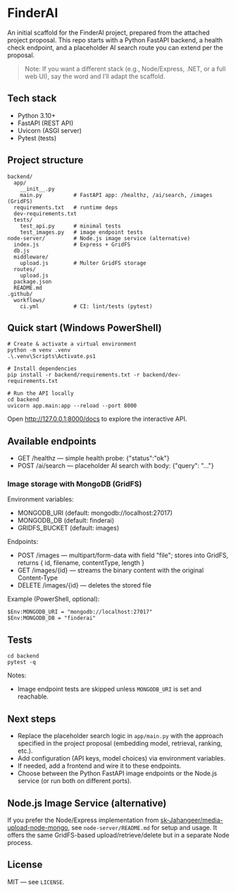 # FinderAI

An initial scaffold for the FinderAI project, prepared from the attached project proposal. This repo starts with a Python FastAPI backend, a health check endpoint, and a placeholder AI search route you can extend per the proposal.

> Note: If you want a different stack (e.g., Node/Express, .NET, or a full web UI), say the word and I’ll adapt the scaffold.

## Tech stack

- Python 3.10+
- FastAPI (REST API)
- Uvicorn (ASGI server)
- Pytest (tests)

## Project structure

```
backend/
  app/
    __init__.py
    main.py          # FastAPI app: /healthz, /ai/search, /images (GridFS)
  requirements.txt   # runtime deps
  dev-requirements.txt
  tests/
    test_api.py      # minimal tests
    test_images.py   # image endpoint tests
node-server/         # Node.js image service (alternative)
  index.js           # Express + GridFS
  db.js
  middleware/
    upload.js        # Multer GridFS storage
  routes/
    upload.js
  package.json
  README.md
.github/
  workflows/
    ci.yml           # CI: lint/tests (pytest)
```

## Quick start (Windows PowerShell)

```
# Create & activate a virtual environment
python -m venv .venv
.\.venv\Scripts\Activate.ps1

# Install dependencies
pip install -r backend/requirements.txt -r backend/dev-requirements.txt

# Run the API locally
cd backend
uvicorn app.main:app --reload --port 8000
```

Open http://127.0.0.1:8000/docs to explore the interactive API.

## Available endpoints

- GET /healthz — simple health probe: {"status":"ok"}
- POST /ai/search — placeholder AI search with body: {"query": "..."}

### Image storage with MongoDB (GridFS)

Environment variables:

- MONGODB_URI (default: mongodb://localhost:27017)
- MONGODB_DB (default: finderai)
- GRIDFS_BUCKET (default: images)

Endpoints:

- POST /images — multipart/form-data with field "file"; stores into GridFS, returns { id, filename, contentType, length }
- GET /images/{id} — streams the binary content with the original Content-Type
- DELETE /images/{id} — deletes the stored file

Example (PowerShell, optional):

```
$Env:MONGODB_URI = "mongodb://localhost:27017"
$Env:MONGODB_DB = "finderai"
```

## Tests

```
cd backend
pytest -q
```

Notes:
- Image endpoint tests are skipped unless `MONGODB_URI` is set and reachable.

## Next steps

- Replace the placeholder search logic in `app/main.py` with the approach specified in the project proposal (embedding model, retrieval, ranking, etc.).
- Add configuration (API keys, model choices) via environment variables.
- If needed, add a frontend and wire it to these endpoints.
- Choose between the Python FastAPI image endpoints or the Node.js service (or run both on different ports).

## Node.js Image Service (alternative)

If you prefer the Node/Express implementation from [sk-Jahangeer/media-upload-node-mongo](https://github.com/sk-Jahangeer/media-upload-node-mongo), see `node-server/README.md` for setup and usage. It offers the same GridFS-based upload/retrieve/delete but in a separate Node process.

## License

MIT — see `LICENSE`.
